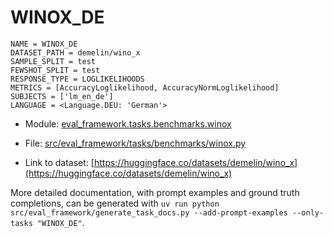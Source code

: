 # WINOX_DE

````
NAME = WINOX_DE
DATASET_PATH = demelin/wino_x
SAMPLE_SPLIT = test
FEWSHOT_SPLIT = test
RESPONSE_TYPE = LOGLIKELIHOODS
METRICS = [AccuracyLoglikelihood, AccuracyNormLoglikelihood]
SUBJECTS = ['lm_en_de']
LANGUAGE = <Language.DEU: 'German'>
````

- Module: [eval_framework.tasks.benchmarks.winox](eval_framework.tasks.benchmarks.winox)

- File: [src/eval_framework/tasks/benchmarks/winox.py](../../src/eval_framework/tasks/benchmarks/winox.py)

- Link to dataset: [https://huggingface.co/datasets/demelin/wino_x](https://huggingface.co/datasets/demelin/wino_x)

More detailed documentation, with prompt examples and ground truth completions, can be generated with `uv run python src/eval_framework/generate_task_docs.py --add-prompt-examples --only-tasks "WINOX_DE"`.
